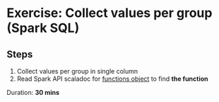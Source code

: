 # Exercise: Collect values per group (Spark SQL)

## Steps

1. Collect values per group in single column
2. Read Spark API scaladoc for [functions object](http://spark.apache.org/docs/latest/api/scala/index.html#org.apache.spark.sql.functions$) to find **the function**

Duration: **30 mins**

<!--
## Solution

```text
???
```

-->
